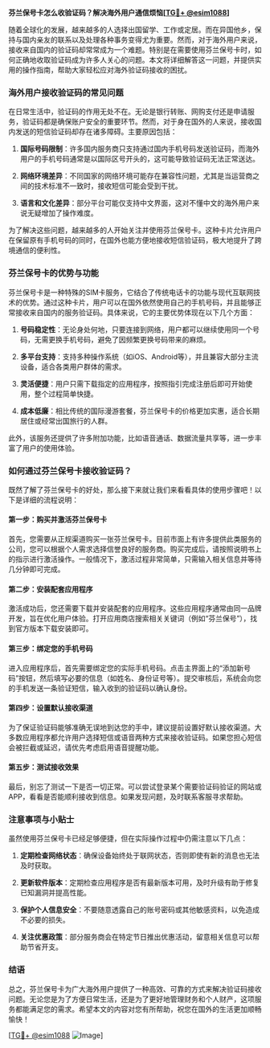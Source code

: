 **芬兰保号卡怎么收验证码？解决海外用户通信烦恼[[TG💪+ @esim1088](https://t.me/s/esim1088)]**

随着全球化的发展，越来越多的人选择出国留学、工作或定居。而在异国他乡，保持与国内亲友的联系以及处理各种事务变得尤为重要。然而，对于海外用户来说，接收来自国内的验证码却常常成为一个难题。特别是在需要使用芬兰保号卡时，如何正确地收取验证码成为许多人关心的问题。本文将详细解答这一问题，并提供实用的操作指南，帮助大家轻松应对海外验证码接收的困扰。

### 海外用户接收验证码的常见问题

在日常生活中，验证码的作用无处不在。无论是银行转账、网购支付还是申请服务，验证码都是确保账户安全的重要环节。然而，对于身在国外的人来说，接收国内发送的短信验证码却存在诸多障碍。主要原因包括：

1. **国际号码限制**：许多国内服务商只支持通过国内手机号码发送验证码，而海外用户的手机号码通常是以国际区号开头的，这可能导致验证码无法正常送达。
   
2. **网络环境差异**：不同国家的网络环境可能存在兼容性问题，尤其是当运营商之间的技术标准不一致时，接收短信可能会受到干扰。

3. **语言和文化差异**：部分平台可能仅支持中文界面，这对不懂中文的海外用户来说无疑增加了操作难度。

为了解决这些问题，越来越多的人开始关注并使用芬兰保号卡。这种卡片允许用户在保留原有手机号码的同时，在国外也能方便地接收短信验证码，极大地提升了跨境通信的便利性。

### 芬兰保号卡的优势与功能

芬兰保号卡是一种特殊的SIM卡服务，它结合了传统电话卡的功能与现代互联网技术的优势。通过这种卡片，用户可以在国外依然使用自己的手机号码，并且能够正常接收来自国内的服务验证码。具体来说，它的主要优势体现在以下几个方面：

1. **号码稳定性**：无论身处何地，只要连接到网络，用户都可以继续使用同一个号码，无需更换手机号码，避免了因频繁更换号码带来的麻烦。

2. **多平台支持**：支持多种操作系统（如iOS、Android等），并且兼容大部分主流设备，适合各类用户群体的需求。

3. **灵活便捷**：用户只需下载指定的应用程序，按照指引完成注册后即可开始使用，整个过程简单快捷。

4. **成本低廉**：相比传统的国际漫游套餐，芬兰保号卡的价格更加实惠，适合长期居住或经常出国旅行的人群。

此外，该服务还提供了许多附加功能，比如语音通话、数据流量共享等，进一步丰富了用户的使用体验。

### 如何通过芬兰保号卡接收验证码？

既然了解了芬兰保号卡的好处，那么接下来就让我们来看看具体的使用步骤吧！以下是详细的流程说明：

#### 第一步：购买并激活芬兰保号卡

首先，您需要从正规渠道购买一张芬兰保号卡。目前市面上有许多提供此类服务的公司，您可以根据个人需求选择信誉良好的服务商。购买完成后，请按照说明书上的指示进行激活操作。一般情况下，激活过程非常简单，只需输入相关信息并等待几分钟即可完成。

#### 第二步：安装配套应用程序

激活成功后，您还需要下载并安装配套的应用程序。这些应用程序通常由同一品牌开发，旨在优化用户体验。打开应用商店搜索相关关键词（例如“芬兰保号”），找到官方版本下载安装即可。

#### 第三步：绑定您的手机号码

进入应用程序后，首先需要绑定您的实际手机号码。点击主界面上的“添加新号码”按钮，然后填写必要的信息（如姓名、身份证号等）。提交审核后，系统会向您的手机发送一条验证短信，输入收到的验证码以确认身份。

#### 第四步：设置默认接收渠道

为了保证验证码能够准确无误地到达您的手中，建议提前设置好默认接收渠道。大多数应用程序都允许用户选择短信或语音两种方式来接收验证码。如果您担心短信会被拦截或延迟，请优先考虑启用语音提醒功能。

#### 第五步：测试接收效果

最后，别忘了测试一下是否一切正常。可以尝试登录某个需要验证码验证的网站或APP，看看是否能顺利接收到信息。如果发现问题，及时联系客服寻求帮助。

### 注意事项与小贴士

虽然使用芬兰保号卡已经足够便捷，但在实际操作过程中仍需注意以下几点：

1. **定期检查网络状态**：确保设备始终处于联网状态，否则即使有新的消息也无法及时获取。
   
2. **更新软件版本**：定期检查应用程序是否有最新版本可用，及时升级有助于修复已知漏洞并提高性能。

3. **保护个人信息安全**：不要随意透露自己的账号密码或其他敏感资料，以免造成不必要的损失。

4. **关注优惠政策**：部分服务商会在特定节日推出优惠活动，留意相关信息可以帮助节省开支。

### 结语

总之，芬兰保号卡为广大海外用户提供了一种高效、可靠的方式来解决验证码接收问题。无论您是为了方便日常生活，还是为了更好地管理财务和个人财产，这项服务都能满足您的需求。希望本文的内容对您有所帮助，祝您在国外的生活更加顺畅愉快！

[[TG💪+ @esim1088](https://t.me/s/esim1088) ![Image](https://i.postimg.cc/4NQfJmqS/Snipaste-2025-05-13-00-14-12.png)]